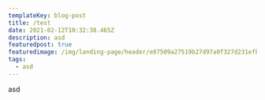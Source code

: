 ```yaml
---
templateKey: blog-post
title: /test
date: 2021-02-12T10:32:38.465Z
description: asd
featuredpost: true
featuredimage: /img/landing-page/header/e87509a27519b27d97a0f327d231efbf.jpg
tags:
  - asd
---
```

asd